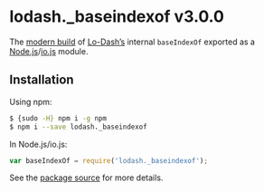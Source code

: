 # lodash._baseindexof v3.0.0

The [modern build](https://github.com/lodash/lodash/wiki/Build-Differences) of [Lo-Dash’s](https://lodash.com/) internal `baseIndexOf` exported as a [Node.js](http://nodejs.org/)/[io.js](https://iojs.org/) module.

## Installation

Using npm:

```bash
$ {sudo -H} npm i -g npm
$ npm i --save lodash._baseindexof
```

In Node.js/io.js:

```js
var baseIndexOf = require('lodash._baseindexof');
```

See the [package source](https://github.com/lodash/lodash/blob/3.0.0-npm-packages/lodash._baseindexof) for more details.
